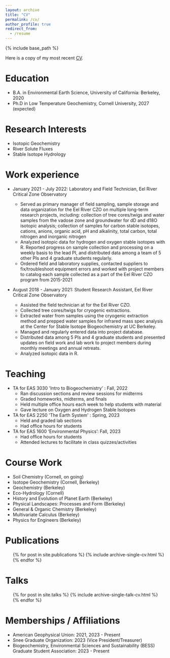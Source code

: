 ```yaml
---
layout: archive
title: "CV"
permalink: /cv/
author_profile: true
redirect_from:
  - /resume
---
```


{% include base_path %}

Here is a copy of my most recent [CV](/files/HJ_CV_03172023.pdf).

Education
======
* B.A. in Environmental Earth Science, University of California: Berkeley, 2020
* Ph.D in Low Temperature Geochemistry, Cornell University, 2027 (expected)

Research Interests
======
* Isotopic Geochemistry 
* River Solute Fluxes
* Stable Isotope Hydrology 

Work experience
======
* January 2021 - July 2022: Laboratory and Field Technician, Eel River Critical Zone Observatory
  * Served as primary manager of field sampling, sample storage and data organization for the Eel River CZO on multiple long-term research projects, including: collection of tree cores/twigs and water samples from the vadose zone and groundwater for dD and d18O isotopic analysis; collection of samples for carbon stable isotopes, cations, anions, organic acid, pH and alkalinity, total carbon, total nitrogen and inorganic nitrogen
  * Analyzed isotopic data for hydrogen and oxygen stable isotopes with R. Reported progress on sample collection and processing on a weekly basis to the lead PI, and distributed data among a team of 5 other PIs and 4 graduate students regularly.
  * Ordered field and laboratory supplies, contacted suppliers to fix/troubleshoot equipment errors and worked with project members to catalog each sample collected as a part of the Eel River CZO program from 2015-2021

* August 2018 - January 2021: Student Research Assistant, Eel River Critical Zone Observatory
  * Assisted the field technician at for the Eel River CZO.
  * Collected tree cores/twigs for cryogenic extractions.
  * Extracted water from samples using the cryogenic extraction method and prepped water samples for infrared mass spec analysis at the Center for Stable Isotope Biogeochemistry at UC Berkeley.
  * Managed and regularly entered data into project database.
  * Distributed data among 5 PIs and 4 graduate students and presented updates on field work and lab work to project members during monthly meetings and annual retreats.
  * Analyzed isotopic data in R.

Teaching
======
* TA for EAS 3030 'Intro to Biogeochemistry' : Fall, 2022
  * Ran discussion sections and review sessions for midterms
  * Graded homeworks, midterms, and finals
  * Held multiple office hours each week to help students with material
  * Gave lecture on Oxygen and Hydrogen Stable Isotopes
* TA for EAS 2250 'The Earth System' : Spring, 2023
  * Held and graded lab sections 
  * Had office hours for students 
* TA for EAS 1600 ‘Environmental Physics’: Fall, 2023 
  * Had office hours for students
  * Attended lectures to facilitate in class quizzes/activities 

Course Work
======
* Soil Chemistry (Cornell, on going)
*	Isotope Geochemistry (Cornell, Berkeley)
*	Geochemistry (Berkeley)
*	Eco-Hydrology (Cornell)
*	History and Evolution of Planet Earth (Berkeley)
*	Physical Landscapes: Processes and Form (Berkeley)
*	General & Organic Chemistry (Berkeley)
*	Multivariate Calculus (Berkeley)
*	Physics for Engineers (Berkeley)

Publications
======
  <ul>{% for post in site.publications %}
    {% include archive-single-cv.html %}
  {% endfor %}</ul>
  
Talks
======
  <ul>{% for post in site.talks %}
    {% include archive-single-talk-cv.html %}
  {% endfor %}</ul>
  
Memberships / Affiliations
======
* American Geophysical Union: 2021, 2023 - Present
* Snee Graduate Organization: 2023 (Vice President/Treasurer)
* Biogeochemistry, Environmental Sciences and Sustainability (BESS) Graduate Student Association: 2023 - Present
